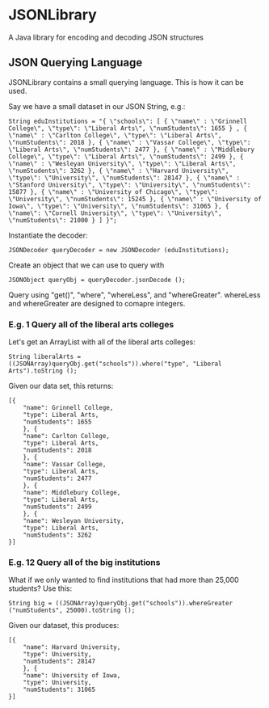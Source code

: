 JSONLibrary
===========

A Java library for encoding and decoding JSON structures

JSON Querying Language
----------------------
JSONLibrary contains a small querying language. This is how it can be used.

Say we have a small dataset in our JSON String, e.g.:

```
String eduInstitutions = "{ \"schools\": [ { \"name\" : \"Grinnell College\", \"type\": \"Liberal Arts\", \"numStudents\": 1655 } , { \"name\" : \"Carlton College\", \"type\": \"Liberal Arts\", \"numStudents\": 2018 }, { \"name\" : \"Vassar College\", \"type\": \"Liberal Arts\", \"numStudents\": 2477 }, { \"name\" : \"Middlebury College\", \"type\": \"Liberal Arts\", \"numStudents\": 2499 }, { \"name\" : \"Wesleyan University\", \"type\": \"Liberal Arts\", \"numStudents\": 3262 }, { \"name\" : \"Harvard University\", \"type\": \"University\", \"numStudents\": 28147 }, { \"name\" : \"Stanford University\", \"type\": \"University\", \"numStudents\": 15877 }, { \"name\" : \"University of Chicago\", \"type\": \"University\", \"numStudents\": 15245 }, { \"name\" : \"University of Iowa\", \"type\": \"University\", \"numStudents\": 31065 }, { \"name\": \"Cornell University\", \"type\": \"University\", \"numStudents\": 21000 } ] }";
```
        
Instantiate the decoder:

```
JSONDecoder queryDecoder = new JSONDecoder (eduInstitutions);
```

Create an object that we can use to query with
```
JSONObject queryObj = queryDecoder.jsonDecode ();
```

Query using "get()", "where", "whereLess", and "whereGreater". whereLess and whereGreater are designed to comapre integers.

### E.g. 1 Query all of the liberal arts colleges

Let's get an ArrayList with all of the liberal arts colleges:
```
String liberalArts = ((JSONArray)queryObj.get("schools")).where("type", "Liberal Arts").toString ();
```

Given our data set, this returns:
```
[{
    "name": Grinnell College,
    "type": Liberal Arts,
    "numStudents": 1655
    }, {
    "name": Carlton College,
    "type": Liberal Arts,
    "numStudents": 2018
    }, {
    "name": Vassar College,
    "type": Liberal Arts,
    "numStudents": 2477
    }, {
    "name": Middlebury College,
    "type": Liberal Arts,
    "numStudents": 2499
    }, {
    "name": Wesleyan University,
    "type": Liberal Arts,
    "numStudents": 3262
}]
```

### E.g. 12 Query all of the big institutions

What if we only wanted to find institutions that had more than 25,000 students? Use this:

```
String big = ((JSONArray)queryObj.get("schools")).whereGreater ("numStudents", 25000).toString ();
```

Given our dataset, this produces:
```
[{
    "name": Harvard University,
    "type": University,
    "numStudents": 28147
    }, {
    "name": University of Iowa,
    "type": University,
    "numStudents": 31065
}]
```
